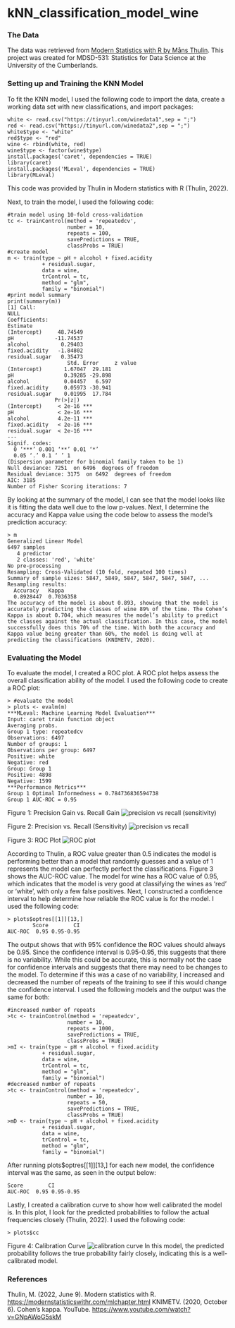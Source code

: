 # kNN_classification_model_wine

### The Data ###
The data was retrieved from <a href="https://modernstatisticswithr.com/index.html">Modern Statistics with R by Måns Thulin</a>. 
This project was created for MDSD-531: Statistics for Data Science at the University of the Cumberlands.

### Setting up and Training the KNN Model ###
To fit the KNN model, I used the following code to import the data, create a working data set with new classifications, and import packages: 
```
white <- read.csv("https://tinyurl.com/winedata1",sep = ";") 
red <- read.csv("https://tinyurl.com/winedata2",sep = ";") 
white$type <- "white" 
red$type <- "red"
wine <- rbind(white, red) 
wine$type <- factor(wine$type) 
install.packages('caret', dependencies = TRUE) 
library(caret)  
install.packages('MLeval', dependencies = TRUE) 
library(MLeval)
```
This code was provided by Thulin in Modern statistics with R (Thulin, 2022).

Next, to train the model, I used the following code:
```
#train model using 10-fold cross-validation
tc <- trainControl(method = 'repeatedcv',
                   number = 10,
                   repeats = 100,
                   savePredictions = TRUE,
                   classProbs = TRUE)
#create model
m <- train(type ~ pH + alcohol + fixed.acidity 
           + residual.sugar,
           data = wine,
           trControl = tc,
           method = "glm",
           family = "binomial")
#print model summary
print(summary(m))
[1] Call:
NULL
Coefficients:
Estimate
(Intercept)     48.74549
pH             -11.74537
alcohol          0.29403
fixed.acidity   -1.84802
residual.sugar   0.35473
                   Std. Error     z value
(Intercept)       1.67047  29.181
pH                0.39285 -29.898
alcohol           0.04457   6.597
fixed.acidity     0.05973 -30.941
residual.sugar    0.01995  17.784
               Pr(>|z|)    
(Intercept)     < 2e-16 ***
pH              < 2e-16 ***
alcohol         4.2e-11 ***
fixed.acidity   < 2e-16 ***
residual.sugar  < 2e-16 ***
---
Signif. codes:  
  0 ‘***’ 0.001 ‘**’ 0.01 ‘*’
  0.05 ‘.’ 0.1 ‘ ’ 1
(Dispersion parameter for binomial family taken to be 1)
Null deviance: 7251  on 6496  degrees of freedom
Residual deviance: 3175  on 6492  degrees of freedom
AIC: 3185
Number of Fisher Scoring iterations: 7
```

By looking at the summary of the model, I can see that the model looks like it is fitting the data well due to the low p-values. Next, I determine the accuracy and Kappa value using the code below to assess the model’s prediction accuracy: 
```
> m
Generalized Linear Model 
6497 samples
   4 predictor
   2 classes: 'red', 'white' 
No pre-processing
Resampling: Cross-Validated (10 fold, repeated 100 times) 
Summary of sample sizes: 5847, 5849, 5847, 5847, 5847, 5847, ... 
Resampling results:
  Accuracy   Kappa    
  0.8928447  0.7036358
The accuracy of the model is about 0.893, showing that the model is accurately predicting the classes of wine 89% of the time. The Cohen’s Kappa is about 0.704, which measures the model’s ability to predict the classes against the actual classification. In this case, the model successfully does this 70% of the time. With both the accuracy and Kappa value being greater than 60%, the model is doing well at predicting the classifications (KNIMETV, 2020).
```
### Evaluating the Model ###
To evaluate the model, I created a ROC plot. A ROC plot helps assess the overall classification ability of the model. I used the following code to create a ROC plot: 
```
> #evaluate the model
> plots <- evalm(m)
***MLeval: Machine Learning Model Evaluation***
Input: caret train function object
Averaging probs.
Group 1 type: repeatedcv
Observations: 6497
Number of groups: 1
Observations per group: 6497
Positive: white
Negative: red
Group: Group 1
Positive: 4898
Negative: 1599
***Performance Metrics***
Group 1 Optimal Informedness = 0.784736836594738
Group 1 AUC-ROC = 0.95
```
Figure 1: Precision Gain vs. Recall Gain
![precision vs recall (sensitivity)](https://github.com/samaguiar/kNN_classification_model_wine/assets/89755252/51bb1369-75d9-4304-9969-d8042287b0bf)

Figure 2: Precision vs. Recall (Sensitivity)
![precision vs recall](https://github.com/samaguiar/kNN_classification_model_wine/assets/89755252/059a8f19-b007-46aa-9590-950120c679a2)

Figure 3: ROC Plot
![ROC plot](https://github.com/samaguiar/kNN_classification_model_wine/assets/89755252/3ab47103-a8db-4974-840a-c23f55e56837)

According to Thulin, a ROC value greater than 0.5 indicates the model is performing better than a model that randomly guesses and a value of 1 represents the model can perfectly perfect the classifications. Figure 3 shows the AUC-ROC value. The model for wine has a ROC value of 0.95, which indicates that the model is very good at classifying the wines as ‘red’ or ‘white’, with only a few false positives. 
Next, I constructed a confidence interval to help determine how reliable the ROC value is for the model. I used the following code: 
```
> plots$optres[[1]][13,]
        Score        CI
AUC-ROC  0.95 0.95-0.95
```

The output shows that with 95% confidence the ROC values should always be 0.95. Since the confidence interval is 0.95-0.95, this suggests that there is no variability. While this could be accurate, this is normally not the case for confidence intervals and suggests that there may need to be changes to the model. To determine if this was a case of no variability, I increased and decreased the number of repeats of the training to see if this would change the confidence interval. I used the following models and the output was the same for both:
```
#increased number of repeats
>tc <- trainControl(method = 'repeatedcv',
                   number = 10,
                   repeats = 1000,
                   savePredictions = TRUE,
                   classProbs = TRUE)
>mI <- train(type ~ pH + alcohol + fixed.acidity 
           + residual.sugar,
           data = wine,
           trControl = tc,
           method = "glm",
           family = "binomial")
#decreased number of repeats
>tc <- trainControl(method = 'repeatedcv',
                   number = 10,
                   repeats = 50,
                   savePredictions = TRUE,
                   classProbs = TRUE)
>mD <- train(type ~ pH + alcohol + fixed.acidity 
           + residual.sugar,
           data = wine,
           trControl = tc,
           method = "glm",
           family = "binomial")
```

After running plots$optres[[1]][13,] for each new model, the confidence interval was the same, as seen in the output below:
```
Score        CI
AUC-ROC  0.95 0.95-0.95
```
Lastly, I created a calibration curve to show how well calibrated the model is. In this plot, I look for the predicted probabilities to follow the actual frequencies closely (Thulin, 2022). I used the following code:
```
> plots$cc
```
Figure 4: Calibration Curve
![calibration curve](https://github.com/samaguiar/kNN_classification_model_wine/assets/89755252/5725478a-5cb8-4eb7-a465-4fb41b581202)
In this model, the predicted probability follows the true probability fairly closely, indicating this is a well-calibrated model. 

### References ###
Thulin, M. (2022, June 9). Modern statistics with R. https://modernstatisticswithr.com/mlchapter.html 
KNIMETV. (2020, October 6). Cohen’s kappa. YouTube. https://www.youtube.com/watch?v=GNpAWoG5skM 

